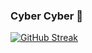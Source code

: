 ### Cyber Cyber 👾

[![GitHub Streak](https://streak-stats.demolab.com?user=JulianKarhof&theme=highcontrast&hide_border=true)](https://git.io/streak-stats)
